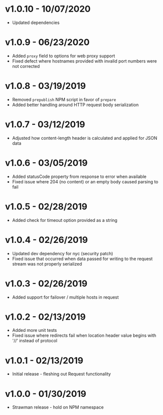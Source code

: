 # v1.0.10 - 10/07/2020

* Updated dependencies

# v1.0.9 - 06/23/2020

* Added `proxy` field to options for web proxy support
* Fixed defect where hostnames provided with invalid port numbers were not corrected

# v1.0.8 - 03/19/2019

* Removed `prepublish` NPM script in favor of `prepare`
* Added better handling around HTTP request body serialization

# v1.0.7 - 03/12/2019

* Adjusted how content-length header is calculated and applied for JSON data

# v1.0.6 - 03/05/2019

* Added statusCode property from response to error when available
* Fixed issue where 204 (no content) or an empty body caused parsing to fail

# v1.0.5 - 02/28/2019

* Added check for timeout option provided as a string

# v1.0.4 - 02/26/2019

* Updated dev dependency for nyc (security patch)
* Fixed issue that occurred when data passed for writing to the request stream was not properly serialized

# v1.0.3 - 02/26/2019

* Added support for failover / multiple hosts in request

# v1.0.2 - 02/13/2019

* Added more unit tests
* Fixed issue where redirects fail when location header value begins with '//' instead of protocol

# v1.0.1 - 02/13/2019

* Initial release - fleshing out Request functionality

# v1.0.0 - 01/30/2019

* Strawman release - hold on NPM namespace